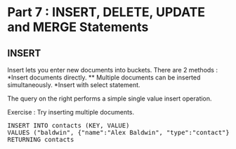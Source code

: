 # Part 7 : INSERT, DELETE, UPDATE and MERGE Statements

## INSERT

Insert lets you enter new documents into buckets.
There are 2 methods : 
*Insert documents directly. 
** Multiple documents can be inserted simultaneously. 
*Insert with select statement.


The query on the right performs a simple single value insert operation. 

Exercise : Try inserting multiple documents.


<pre id="example">
INSERT INTO contacts (KEY, VALUE) 
VALUES ("baldwin", {"name":"Alex Baldwin", "type":"contact"})
RETURNING contacts

</pre>
